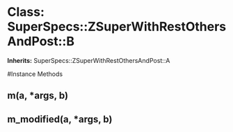 # Class: SuperSpecs::ZSuperWithRestOthersAndPost::B
**Inherits:** SuperSpecs::ZSuperWithRestOthersAndPost::A
    




#Instance Methods
## m(a, *args, b) [](#method-i-m)

## m_modified(a, *args, b) [](#method-i-m_modified)

